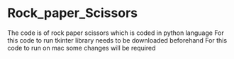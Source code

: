 # Rock_paper_Scissors
The code is of rock paper scissors which is coded in python language
For this code to run tkinter library needs to be downloaded beforehand
For this code to run on mac some changes will be required 
